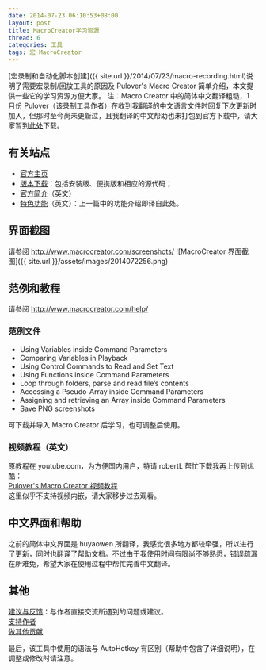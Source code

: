 ```yaml
---
date: 2014-07-23 06:10:53+08:00
layout: post
title: MacroCreator学习资源
thread: 6
categories: 工具
tags: 宏 MacroCreator
---
```

[宏录制和自动化脚本创建]({{ site.url }}/2014/07/23/macro-recording.html)说明了需要宏录制/回放工具的原因及 Pulover's Macro Creator 简单介绍，本文提供一些它的学习资源方便大家。
注：Macro Creator 中的简体中文翻译粗糙，1 月份  Pulover（该录制工具作者）在收到我翻译的中文语言文件时回复下次更新时加入，但那时至今尚未更新过，且我翻译的中文帮助也未打包到官方下载中，请大家暂到[此处](http://t.cn/RviKval)下载。
## 有关站点

* [官方主页](http://www.macrocreator.com/)
* [版本下载](http://www.macrocreator.com/download)：包括安装版、便携版和相应的源代码；
* [官方简介](http://www.macrocreator.com/about/)（英文）
* [特色功能](http://www.macrocreator.com/highlights/)（英文）：上一篇中的功能介绍即译自此处。

## 界面截图
请参阅 http://www.macrocreator.com/screenshots/
![MacroCreator 界面截图]({{ site.url }}/assets/images/2014072256.png)

## 范例和教程
请参阅 http://www.macrocreator.com/help/
### 范例文件
* Using Variables inside Command Parameters
* Comparing Variables in Playback
* Using Control Commands to Read and Set Text
* Using Functions inside Command Parameters
* Loop through folders, parse and read file’s contents
* Accessing a Pseudo-Array inside Command Parameters
* Assigning and retrieving an Array inside Command Parameters
* Save PNG screenshots

可下载并导入 Macro Creator 后学习，也可调整后使用。
### 视频教程（英文）
原教程在 youtube.com，为方便国内用户，特请 robertL 帮忙下载我再上传到优酷：  
[Pulover's Macro Creator 视频教程](http://www.youku.com/playlist_show/id_22322795.html)  
这里似乎不支持视频内嵌，请大家移步过去观看。

## 中文界面和帮助
之前的简体中文界面是 huyaowen 所翻译，我感觉很多地方都较牵强，所以进行了更新，同时也翻译了帮助文档。不过由于我使用时间有限尚不够熟悉，错误疏漏在所难免，希望大家在使用过程中帮忙完善中文翻译。

## 其他
[建议与反馈](http://ahkscript.org/boards/viewtopic.php?f=6&t=143)：与作者直接交流所遇到的问题或建议。  
[支持作者](http://www.macrocreator.com/donate/)  
[做其他贡献](http://www.macrocreator.com/project/)  

最后，该工具中使用的语法与 AutoHotkey 有区别（帮助中包含了详细说明），在调整或修改时请注意。 

